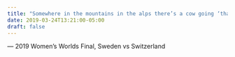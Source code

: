 ```yaml
---
title: "Somewhere in the mountains in the alps there’s a cow going ‘thank you’"
date: 2019-03-24T13:21:00-05:00
draft: false
---
```

— 2019 Women’s Worlds Final, Sweden vs Switzerland
<!--more--> 

